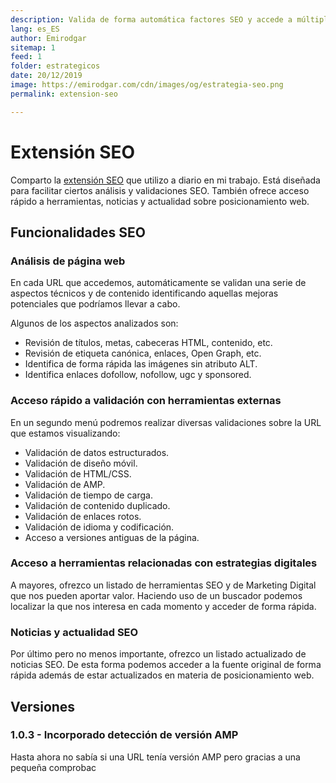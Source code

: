 ```yaml
---
description: Valida de forma automática factores SEO y accede a múltiples herramientas de forma sencilla
lang: es_ES
author: Emirodgar
sitemap: 1
feed: 1
folder: estrategicos
date: 20/12/2019
image: https://emirodgar.com/cdn/images/og/estrategia-seo.png
permalink: extension-seo

---
```


# Extensión SEO

Comparto la [extensión SEO](https://chrome.google.com/webstore/detail/emirodgar-seo/nlelfnhiohbflhkhomefbekimmbeahng) que utilizo a diario en mi trabajo. Está diseñada para facilitar ciertos análisis y validaciones SEO. También ofrece acceso rápido a herramientas, noticias y actualidad sobre posicionamiento web.


<amp-twitter 
  width="375"
  height="472"
  layout="responsive"
  data-tweetid="1187022113590382598">
</amp-twitter>


## Funcionalidades SEO


### Análisis de página web

En cada URL que accedemos, automáticamente se validan una serie de aspectos técnicos y de contenido identificando aquellas mejoras potenciales que podríamos llevar a cabo.

Algunos de los aspectos analizados son:

 * Revisión de títulos, metas, cabeceras HTML, contenido, etc.
 * Revisión de etiqueta canónica, enlaces, Open Graph, etc. 
 * Identifica de forma rápida las imágenes sin atributo ALT.
 * Identifica enlaces dofollow, nofollow, ugc y sponsored.

###  Acceso rápido a validación con herramientas externas

En un segundo menú podremos realizar diversas validaciones sobre la URL que estamos visualizando: 

 * Validación de datos estructurados.
 * Validación de diseño móvil.
 * Validación de HTML/CSS.
 * Validación de AMP.
 * Validación de tiempo de carga.
 * Validación de contenido duplicado.
 * Validación de enlaces rotos.
 * Validación de idioma y codificación.
 * Acceso a versiones antiguas de la página.


### Acceso a herramientas relacionadas con estrategias digitales

A mayores, ofrezco un listado de herramientas SEO y de Marketing Digital que nos pueden aportar valor. Haciendo uso de un buscador podemos localizar la que nos interesa en cada momento y acceder de forma rápida.


###  Noticias y actualidad SEO

Por último pero no menos importante, ofrezco un listado actualizado de noticias SEO. De esta forma podemos acceder a la fuente original de forma rápida además de estar actualizados en materia de posicionamiento web.

## Versiones

### 1.0.3 - Incorporado detección de versión AMP

Hasta ahora no sabía si una URL tenía versión AMP pero gracias a una pequeña comprobac

<amp-twitter 
  width="375"
  height="472"
  layout="responsive"
  data-tweetid="1217801681653596161">
</amp-twitter>



<!--stackedit_data:
eyJoaXN0b3J5IjpbLTIwNDQwMDU0NzYsLTU5OTc3NzMyMywtNT
cyMTc2NTk1XX0=
-->